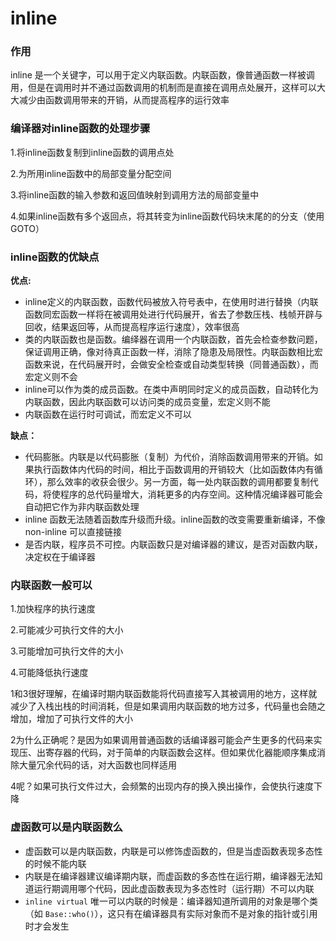 # inline

### 作用

inline 是一个关键字，可以用于定义内联函数。内联函数，像普通函数一样被调用，但是在调用时并不通过函数调用的机制而是直接在调用点处展开，这样可以大大减少由函数调用带来的开销，从而提高程序的运行效率  


### 编译器对inline函数的处理步骤

1.将inline函数复制到inline函数的调用点处

2.为所用inline函数中的局部变量分配空间

3.将inline函数的输入参数和返回值映射到调用方法的局部变量中

4.如果inline函数有多个返回点，将其转变为inline函数代码块末尾的的分支（使用GOTO）  

### inline函数的优缺点

**优点:**

* inline定义的内联函数，函数代码被放入符号表中，在使用时进行替换（内联函数同宏函数一样将在被调用处进行代码展开，省去了参数压栈、栈帧开辟与回收，结果返回等，从而提高程序运行速度），效率很高
* 类的内联函数也是函数。编绎器在调用一个内联函数，首先会检查参数问题，保证调用正确，像对待真正函数一样，消除了隐患及局限性。内联函数相比宏函数来说，在代码展开时，会做安全检查或自动类型转换（同普通函数），而宏定义则不会
* inline可以作为类的成员函数。在类中声明同时定义的成员函数，自动转化为内联函数，因此内联函数可以访问类的成员变量，宏定义则不能
* 内联函数在运行时可调试，而宏定义不可以

**缺点：**

* 代码膨胀。内联是以代码膨胀（复制）为代价，消除函数调用带来的开销。如果执行函数体内代码的时间，相比于函数调用的开销较大（比如函数体内有循环），那么效率的收获会很少。另一方面，每一处内联函数的调用都要复制代码，将使程序的总代码量增大，消耗更多的内存空间。这种情况编译器可能会自动把它作为非内联函数处理
* inline 函数无法随着函数库升级而升级。inline函数的改变需要重新编译，不像 non-inline 可以直接链接
* 是否内联，程序员不可控。内联函数只是对编译器的建议，是否对函数内联，决定权在于编译器  
     

### 内联函数一般可以

1.加快程序的执行速度

2.可能减少可执行文件的大小

3.可能增加可执行文件的大小

4.可能降低执行速度    

1和3很好理解，在编译时期内联函数能将代码直接写入其被调用的地方，这样就减少了入栈出栈的时间消耗，但是如果调用内联函数的地方过多，代码量也会随之增加，增加了可执行文件的大小

2为什么正确呢？是因为如果调用普通函数的话编译器可能会产生更多的代码来实现压、出寄存器的代码，对于简单的内联函数会这样。但如果优化器能顺序集成消除大量冗余代码的话，对大函数也同样适用

4呢？如果可执行文件过大，会频繁的出现内存的换入换出操作，会使执行速度下降   



### 虚函数可以是内联函数么

* 虚函数可以是内联函数，内联是可以修饰虚函数的，但是当虚函数表现多态性的时候不能内联
* 内联是在编译器建议编译期内联，而虚函数的多态性在运行期，编译器无法知道运行期调用哪个代码，因此虚函数表现为多态性时（运行期）不可以内联
* `inline virtual` 唯一可以内联的时候是：编译器知道所调用的对象是哪个类（如 `Base::who()`），这只有在编译器具有实际对象而不是对象的指针或引用时才会发生
